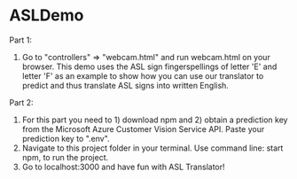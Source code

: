 # ASLDemo

Part 1: 
1. Go to "controllers" => "webcam.html" and run webcam.html on your browser. This demo uses the ASL sign fingerspellings of letter 'E' and letter 'F' as an example to show how you can use our translator to predict and thus translate ASL signs into written English.

Part 2:
1. For this part you need to 1) download npm and 2) obtain a prediction key from the Microsoft Azure Customer Vision Service API. Paste your prediction key to ".env".
2. Navigate to this project folder in your terminal. Use command line: start npm, to run the project.
3. Go to localhost:3000 and have fun with ASL Translator!
